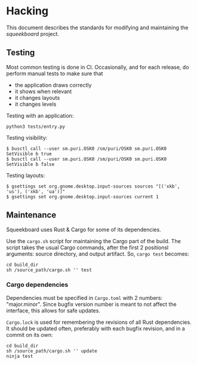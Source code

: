 Hacking
=======

This document describes the standards for modifying and maintaining the *squeekboard* project.

Testing
-------

Most common testing is done in CI. Occasionally, and for each release, do perform manual tests to make sure that

- the application draws correctly
- it shows when relevant
- it changes layouts
- it changes levels

Testing with an application:

```
python3 tests/entry.py
```

Testing visibility:

```
$ busctl call --user sm.puri.OSK0 /sm/puri/OSK0 sm.puri.OSK0 SetVisible b true
$ busctl call --user sm.puri.OSK0 /sm/puri/OSK0 sm.puri.OSK0 SetVisible b false
```

Testing layouts:

```
$ gsettings set org.gnome.desktop.input-sources sources "[('xkb', 'us'), ('xkb', 'ua')]"
$ gsettings set org.gnome.desktop.input-sources current 1
```

Maintenance
-----------

Squeekboard uses Rust & Cargo for some of its dependencies.

Use the `cargo.sh` script for maintaining the Cargo part of the build. The script takes the usual Cargo commands, after the first 2 positionsl arguments: source directory, and output artifact. So, `cargo test` becomes:

```
cd build_dir
sh /source_path/cargo.sh '' test
```

### Cargo dependencies

Dependencies must be specified in `Cargo.toml` with 2 numbers: "major.minor". Since bugfix version number is meant to not affect the interface, this allows for safe updates.

`Cargo.lock` is used for remembering the revisions of all Rust dependencies. It should be updated often, preferably with each bugfix revision, and in a commit on its own:

```
cd build_dir
sh /source_path/cargo.sh '' update
ninja test
```
